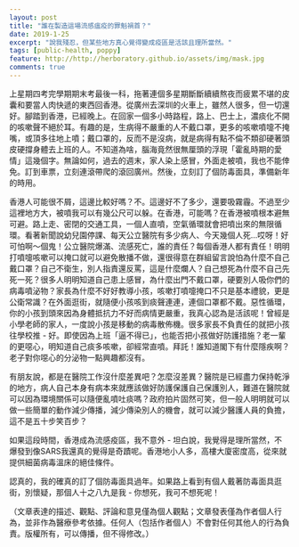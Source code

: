 ```yaml
---
layout: post
title: "誰在製造這場流感瘟疫的罪魁禍首？"
date: 2019-1-25
excerpt: "說我殘忍，但某些地方真心覺得變成疫區是活該且理所當然。"
tags: [public-health, poppy]
feature: http://http://herboratory.github.io/assets/img/mask.jpg
comments: true
---
```


上星期四考完學期期末考最後一科，拖著連個多星期斷斷續續熬夜而疲累不堪的皮囊和要當人肉快遞的東西回香港。從廣州去深圳的火車上，雖然人很多，但一切還好。腳踏到香港，已經晚上。在回家一個多小時路程，路上、巴士上，濃痰化不開的咳嗽聲不絕於耳。有趣的是，生病得不嚴重的人不戴口罩，更多的咳嗽噴嚏不掩嘴，或頂多往地上噴；戴口罩的，反而不是沒病，就是病得有點不倫不類卻硬著頭皮硬撐身體去上班的人。不知道為啥，腦海竟然很無厘頭的浮現「霍亂時期的愛情」這幾個字。無論如何，過去的週末，家人染上感冒，外面走被噴，我也不能倖免。訂到車票，立刻連滾帶爬的滾回廣州。然後，立刻訂了個防毒面具，準備新年的時用。

香港人可能很不屑，這邊比較好嗎？不。這邊好不了多少，還要吸霧霾。不過至少這裡地方大，被噴我可以有幾公尺可以躲。在香港，可能嗎？在香港被噴根本避無可避。路上走、密閉的交通工具，一個人直噴，空氣循環就會把噴出來的無限循環。看著新聞說幼兒園停課、每天公立醫院有多少病人、今天幾個人死...哎呀！好可怕啊～個鬼！公立醫院爆滿、流感死亡，誰的責任？每個香港人都有責任！明明打噴嚏咳嗽可以掩口就可以避免散播不做，還很得意在群組留言說怕為什麼不自己戴口罩？自己不衛生，別人指責還反罵，這是什麼爛人？自己想死為什麼不自己先死一死？很多人明明知道自己患上感冒，為什麼出門不戴口罩，硬要別人吸你們的病毒噴泌物？家長為什麼不好好教導小孩，咳嗽打噴嚏掩口不只是基本禮貌，更是公衛常識？在外面逛街，就隨便小孩咳到痰聲連連，連個口罩都不戴。惡性循環，你的小孩到頭來因為身體抵抗力不好而病情更嚴重，我真心認為是活該呢！曾經是小學老師的家人，一度說小孩是移動的病毒散佈機。很多家長不負責任的就把小孩往學校推 - 好。即使因為上班「逼不得已」，也能否把小孩做好防護措施？老一輩的更噁心，明知道自己痰多咳嗽，卻經常直噴。拜託！誰知道閣下有什麼隱疾啊？老子對你噁心的分泌物一點興趣都沒有。

有朋友說，都是在醫院工作沒什麼差異吧？怎麼沒差異？醫院是已經盡力保持乾淨的地方，病人自己本身有病本來就應該做好防護保護自己保護別人，難道在醫院就可以因為環境關係可以隨便亂噴吐痰嗎？政府拍片固然可笑，但一般人明明就可以做一些簡單的動作減少傳播，減少傳染別人的機會，就可以減少醫護人員的負擔，這不是五十步笑百步？

如果這段時間，香港成為流感疫區，我不意外 - 坦白說，我覺得是理所當然，不爆發到像SARS我還真的覺得是奇蹟呢。香港地小人多，高樓大廈密度高，從來就提供細菌病毒溫床的絕佳條件。

認真的，我的確真的訂了個防毒面具過年。如果路上看到有個人戴著防毒面具逛街，別懷疑，那個人十之八九是我 - 你想死，我可不想死呢！

（文章表達的描述、觀點、評論和意見僅為個人觀點；文章發表僅為作者個人行為，並非作為醫療參考依據。任何人（包括作者個人）不會對任何其他人的行為負責。版權所有，可以傳播，但不得修改。）
